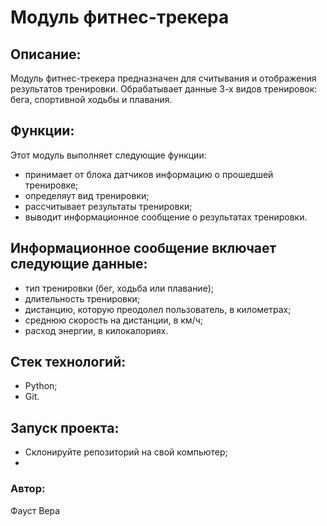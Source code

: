 # Модуль фитнес-трекера

## Описание:
Модуль фитнес-трекера предназначен для считывания и отображения результатов тренировки.
Обрабатывает данные 3-х видов тренировок: бега, спортивной ходьбы и плавания.

## Функции:
Этот модуль выполняет следующие функции:
- принимает от блока датчиков информацию о прошедшей тренировке;
- определяут вид тренировки;
- рассчитывает результаты тренировки;
- выводит информационное сообщение о результатах тренировки.

## Информационное сообщение включает следующие данные:
- тип тренировки (бег, ходьба или плавание);
- длительность тренировки;
- дистанцию, которую преодолел пользователь, в километрах;
- среднюю скорость на дистанции, в км/ч;
- расход энергии, в килокалориях.

## Стек технологий:
- Python;
- Git.

## Запуск проекта:
- Склонируйте репозиторий на свой компьютер;
- 
### Автор:
Фауст Вера
